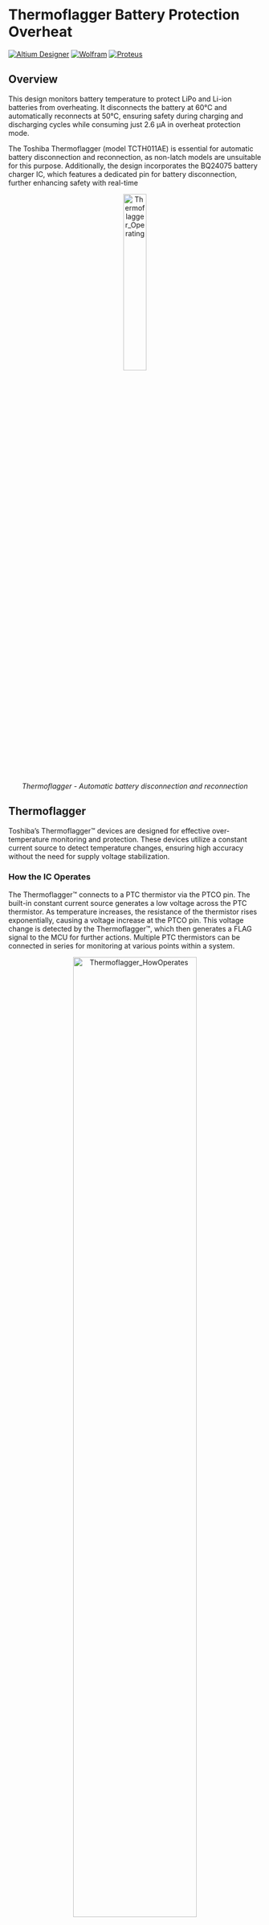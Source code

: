 # Thermoflagger Battery Protection Overheat
[![Altium Designer](https://img.shields.io/badge/Altium-24.0-blue.svg)](https://www.altium.com/)
[![Wolfram](https://img.shields.io/badge/Wolfram-12.0-red.svg)](https://www.wolfram.com/)
[![Proteus](https://img.shields.io/badge/Proteus-8.12-green.svg)](https://www.labcenter.com/)

## Overview

This design monitors battery temperature to protect LiPo and Li-ion batteries from overheating. It disconnects the battery at 60°C and automatically reconnects at 50°C, ensuring safety during charging and discharging cycles while consuming just 2.6 µA in overheat protection mode.

The Toshiba Thermoflagger (model TCTH011AE) is essential for automatic battery disconnection and reconnection, as non-latch models are unsuitable for this purpose. Additionally, the design incorporates the BQ24075 battery charger IC, which features a dedicated pin for battery disconnection, further enhancing safety with real-time

<p align="center">
  <img src="https://github.com/user-attachments/assets/10297e67-c70b-46b8-88ec-c31a11e35103" alt="Thermoflagger_Operating" width="30%">
  <br>
  <em>Thermoflagger - Automatic battery disconnection and reconnection </em>
</p>


## Thermoflagger

Toshiba’s Thermoflagger™ devices are designed for effective over-temperature monitoring and protection. These devices utilize a constant current source to detect temperature changes, ensuring high accuracy without the need for supply voltage stabilization.

### How the IC Operates
The Thermoflagger™ connects to a PTC thermistor via the PTCO pin. The built-in constant current source generates a low voltage across the PTC thermistor. As temperature increases, the resistance of the thermistor rises exponentially, causing a voltage increase at the PTCO pin. This voltage change is detected by the Thermoflagger™, which then generates a FLAG signal to the MCU for further actions. Multiple PTC thermistors can be connected in series for monitoring at various points within a system.

<p align="center">
  <img src="https://github.com/user-attachments/assets/63a7a22c-dd93-4368-9ddf-7ac18f51dbc4" alt="Thermoflagger_HowOperates" width="70%">
  <br>
  <em>How the Thermoflagger Operates</em>
</p>

### Features
- **High accuracy:** No supply voltage stabilization required.
- **Current source for temperature detection:** Efficient and reliable.

### Overheat Detection
The Thermoflagger™ provides a warning signal upon detecting a change in resistance in the PTC thermistor, indicating potential overheat conditions.

## BQ24075 Overview
The BQ24075 is part of the BQ2407x series of integrated Li-Ion linear chargers and system power path management devices, specifically designed for space-limited portable applications.

This device features **Battery Disconnect Function** with a SYSOFF input, ensuring that the battery can be disconnected safely when needed.

<p align="center">
  <img src="https://github.com/user-attachments/assets/3c1be43d-2115-4970-a679-217d54297f0e" alt="BQ24075_Circuit" width="45%">
  <br>
  <em>BQ24075 - Typical Application Circuit</em>
</p>

### Key Features
- **Dynamic Power Path Management (DPPM):** Allows the system to power while simultaneously and independently charging the battery.
- **Up to 1.5-A Charge Current:** Supports a maximum charge current of 1.5 A with a current monitoring output (ISET).
- **Programmable Input Current Limit:** Configurable up to 1.5 A for wall adapters, providing flexibility in charging options.
- **Safety Features:** Includes reverse current, short-circuit, and thermal protection for enhanced reliability.
- **NTC Thermistor Input:** Integrates with NTC thermistors for temperature monitoring, ensuring safe operation during charging cycles.

## Analysis for Adapting the Thermoflagger

### Replacing PTC with NTC
Most PTC thermistors I found have a reference resistance (double of R25) at 80°C or higher. We need a significant difference in resistivity between a normal operating temperature of 25°C and 60°C. Therefore, PTC thermistors are ruled out, leaving us with NTC thermistors as the viable option.

<p align="center">
  <img src="https://github.com/user-attachments/assets/d20d8772-2c4a-4124-bb67-d352f92badf7" alt="double of R25" width="50%">
  <br>
  <em>PTC - Rref(Double of R25)</em>
</p>

**In theory, it is possible to replace PTC thermistors with NTC thermistors**, as the Thermoflagger operates based on a current source and a comparator with a reference of 0.5 V.

<p align="center">
  <img src="https://github.com/user-attachments/assets/0c9cbea9-79ae-4ac6-84d5-5ea60e52d53b" alt="NTC and PTC curves" width="65%">
  <br>
  <em>NTC and PTC curves</em>
</p>

Using a current of 1 µA, the total resistance required is 500 kΩ. We can also place a resistor in series with the NTC to adjust the activation threshold to the desired temperature, in our case, 60°C.


<p align="center">
  <table>
    <tr>
      <td align="center">
        <em>Normal state</em>
        <br>
        <br>
        <img src="https://github.com/user-attachments/assets/7334bba1-d35f-40ae-a5e2-e861aebfc0cf" alt="Thermoflagger_WithNTC_25C" width="90%">
        <br>
        <em>Thermoflagger at 25°C</em>
      </td>
       <td align="center">
        <em>Over temperature state</em>
        <br>
         <br>
        <img src="https://github.com/user-attachments/assets/68b5112b-2c24-479b-a50c-300bfb70c391" alt="Thermoflagger_WithNTC_60C" width="90%">
        <br>
        <em>Thermoflagger at 60°C</em>
      </td>
    </tr>
  </table>
</p>

## Optimizing the Design

To develop an efficient battery protection system that disconnects at 60°C and reconnects after cooling, we must answer the following key questions:
- Which NTC to choose: 470kΩ or 1MΩ?
- Does the beta coefficient of the NTC matter or influence the design significantly?
- What will be the battery disconnect and reconnect temperatures?

### Using the NTCG164QH105HT1
We will use the NTCG164QH105HT1 from TDK in the project, as it is available from Mouser and its datasheet provides reliable specifications:
- Resistance: 1MΩ at 25°C.
- Beta: 4450K.
- [Product link](https://www.mouser.com/ProductDetail/TDK/NTCG164QH105HT1?qs=YdQ7Kj7W0bx%2FBItKU4CZUQ%3D%3D).


## Simulation and Calculations

The first step was to create a project in Wolfram Mathematica to derive formulas and generate graphs. The initial graph plotted the resistance of the NTC against temperature.

<p align="center">
  <img src="https://github.com/user-attachments/assets/4eeb9101-ac19-4f41-bb3b-02a9b928f371" alt="NTCG164QH105HT1" width="50%">
  <br>
  <em>NTC Resistance vs Temperature</em>
</p>

Next, we needed a simulation of a constant current source of 1µA and the NTC. For this, a project in Proteus was sufficient. A resistor in series with the NTC was added to the circuit.

<p align="center">
  <img src="https://github.com/user-attachments/assets/71359565-757a-4c36-bd1c-153b92a2cdb1" alt="ProteusSimul" width="15%">
  <br>
  <em>Proteus Simulation</em>
</p>

With this setup, we could proceed with the calculations to determine the required value of the series resistor (R1) to ensure battery disconnection at 60°C. For this, the voltage drop across the resistor and the NTC needed to be 0.45V. This is because the non-latching version of the Thermoflagger has a hysteresis of 0.1V, meaning the thresholds are at ±0.05V from 0.5V.

```mathematica
(*Parameters*)

R25 = 1000000; (*Resistance at 25°C in ohms*)
beta := 4750; (*Beta coefficient*)

(*Function for the resistance at a temperature T in Kelvin*)
R[T_] := R25*Exp[beta*(1/T - 1/298.15)]

VoltageTH := 0.45;
Current := 1 10^-6

(*Calculate R1*)
R1 = VoltageTH/Current - Round[R[60 + 273.15]]
```
Next, we plotted the voltage across the NTC as a function of temperature. This helps us visualize the cutoff and transition regions of the Thermoflagger, considering the hysteresis.
The Thermoflagger has a hysteresis of 0.1V, with the switching points at ±0.05V from the 0.5V reference. The goal of the graph is to show how the voltage changes with temperature and identify the points where the logic state of the Thermoflagger transitions between high and low.

From this point forward, we will not show any additional code. The full Wolfram Mathematica project, including the formulas and plots, will be available in the repository.

<p align="center">
  <img src="https://github.com/user-attachments/assets/755c1643-cd2c-466e-aed8-752f16b3aad3" alt="GraphNTC_1M" width="50%">
  <br>
  <em>Window Hysterisis Thermoflagger - Voltage vs Temperature</em>
</p>

This configuration gives us a region:
- At 50°C, the NTC and the resistor have a voltage of 0.55V.
- At 60°C, the NTC and the resistor have a voltage of 0.45V.

We have a region of 10°C, this is the temperature difference required to switch between logic states.

### Which Beta is the Best?

Setting the threshold to 0.45V at 60°C:
- What is the best beta coefficient that minimizes the temperature difference (ΔTbeta)?
 
By calculating the difference between the two points where the voltage is 0.55V and 0.45V as Beta varies, we obtain the following graph:

<p align="center">
  <img src="https://github.com/user-attachments/assets/ffc5eacf-10d9-4054-8c50-c40a8da73981" alt="Delta T vs Beta" width="50%">
  <br>
  <em>Delta TBeta vs Beta</em>
</p>

We see that to minimize the difference between the points (ΔTBeta), a beta coefficient of 3242K would give us a temperature range of 9.08°C. This is not a significant difference compared to our NTC with a beta of 4450K, which provides a range of 9.7°C.

Finally, we need to analyze whether all beta values are feasible, given that we have a series resistance (R1). By plotting the value of the resistance \( R1 \) such that at 60°C, the NTC and the resistor have a voltage of 0.45V as beta varies, we obtain the following graph:

<p align="center">
  <img src="https://github.com/user-attachments/assets/e7fc613d-cccc-4d36-89c2-d94ed687ee7e" alt="Resistor R1 vs Beta" width="50%">
  <br>
  <em>Resistor R1 vs Beta</em>
</p>

For Resistance R1 to be positive, there must be a beta greater than 2200 K.

### And NTC with 470 kΩ?

We also need to analyze the same situation for an NTC with a resistance at ambient temperature (25°C) of 470 kΩ and a beta coefficient of 4450K.

<p align="center">
  <table>
    <tr>
      <td align="center">
        <img src="https://github.com/user-attachments/assets/2151c78c-58b1-40a5-ae1a-58aac2ca4817" alt="Delta T vs Beta 470K" width="90%">
        <br>
        <em>Delta TBeta vs Beta</em>
      </td>
       <td align="center">
        <img src="https://github.com/user-attachments/assets/8cf8cc26-2c1a-428b-a55c-de041affad8c" alt="Resistor R1 vs Beta 470K" width="90%">
        <br>
        <em>Resistor R1 vs Beta</em>
      </td>
    </tr>
  </table>
</p>

We observe that with the same beta of 4450K, we obtain an increase in the window size (ΔTBeta), reaching 16.7°C. However, even with the best possible beta, ΔTBeta has a value of 16.5°C. 

This analysis leads us to conclude that the 1M NTC remains the best option for our design.

## Schematics

The schematic is based on the BQ24075 battery charger and the Thermoflagger. In this design, the PCB was intended to test different Thermoflagger models (with Latch, without Latch, Push-Pull, or OpenDrain). Therefore, the PCB includes SMD jumpers, pull-up resistors, a button, and a circuit to invert the digital signal from the Thermoflagger. However, during testing, only the non-Latch, Push-Pull model (TCTH011AE) was required, and there was no need to invert the signal.

To measure current consumption in the overheat protection state, a TH jumper was added to connect a power consumption meter, such as the PPK2 from Nordic. Additionally, LEDs are included as a load, and another indicates when the battery starts charging, alongside a USB connector to power the battery charging.

<p align="center">
  <img src="https://github.com/user-attachments/assets/93a435f7-a561-471e-ac88-7dd894134113" alt="Schematic" width="50%">
  <br>
  <em>Schematic Design</em>
</p>

## 3D Model Design

*** Insert 3D STP model images ***

## Current Discharge in Overheat

Using the PPK2, the battery current consumption was measured when the Thermoflagger sends a high logic signal to the SYSOFF pin, disconnecting the battery from the load circuit, which is seen at the BQ24075's output (in this design, a LED that consumes around 0.5 mA).

<p align="center">
  <img src="https://github.com/user-attachments/assets/e607db2f-5f48-4c43-b7df-201ea66388b0" alt="CurrentPPK2" width="50%">
  <br>
  <em>Current Discharge in Overheat with PPK2</em>
</p>

It was observed that the Thermoflagger is the only component consuming current in the overheat state, with an average consumption of approximately 2.2 µA.

## Disconnect Battery During Charging?

When the NTC reaches a high temperature, the BQ24075 disconnects the battery from the load. This disables the device from running on the battery, but it can still function via USB. This means that in an overheat state, the device can only operate with USB power; however, it will not charge the battery as it remains disconnected.

Once it cools down sufficiently, to around 50°C, the Thermoflagger sets the SYSOFF pin to LOW, reconnecting the battery to the system.

<p align="center">
  <img src="https://github.com/user-attachments/assets/acccf5ff-643d-49a2-848b-4c1c3ac2da23" alt="Battery Discconect" width="50%">
  <br>
  <em>Battery Disconnect</em>
</p>

It is shown that the battery charges via USB power with a current of around 600 mA, but when it reaches the overheat state, this drops to 0 mA. It is possible that the battery continues to charge with a current in the range of nanoamperes (nA) or a few microamperes (µA).




